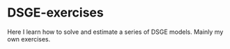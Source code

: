 # DSGE-exercises
Here I learn how to solve and estimate a series of DSGE models. Mainly my own exercises.
